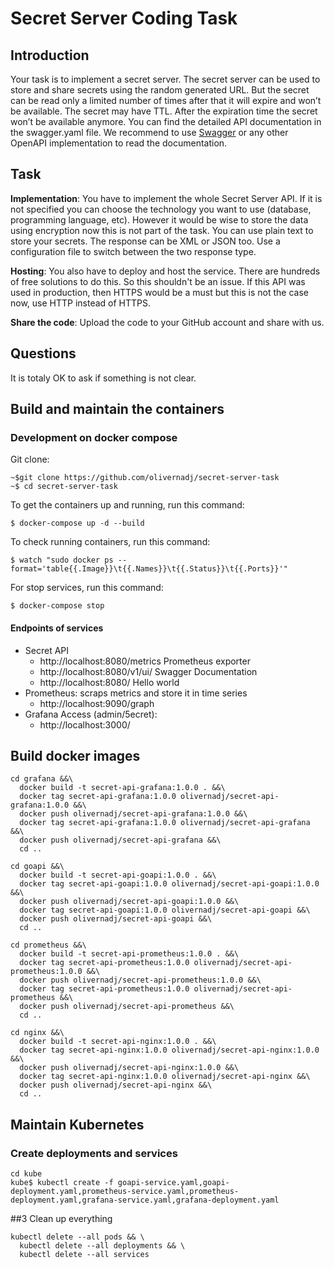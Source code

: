 # Secret Server Coding Task

## Introduction
Your task is to implement a secret server. The secret server can be used to store and share secrets
using the random generated URL. But the secret can be read only a limited number of times after that
it will expire and won’t be available. The secret may have TTL. After the expiration time the secret
won’t be available anymore. You can find the detailed API documentation in the swagger.yaml file.
We recommend to use [Swagger](https://editor.swagger.io/) or any other OpenAPI implementation to
read the documentation. 

## Task
**Implementation**: You have to implement the whole Secret Server API. If it is not specified you can choose the technology
you want to use (database, programming language, etc). However it would be wise to store the data using encryption now this is not part of the task. You can use plain text to store your secrets.
The response can be XML or JSON too. Use a configuration file to switch between the two response type. 

**Hosting**: You also have to deploy and host the service. There are hundreds of free solutions to do this. So this shouldn't
be an issue. If this API was used in production, then HTTPS would be a must but this is not the case now, use HTTP instead of HTTPS.

**Share the code**: Upload the code to your GitHub account and share with us.

## Questions
It is totaly OK to ask if something is not clear. 

## Build and maintain the containers

### Development on docker compose
Git clone:
```
~$git clone https://github.com/olivernadj/secret-server-task
~$ cd secret-server-task
```
To get the containers up and running, run this command:
```
$ docker-compose up -d --build
```
To check running containers, run this command:
```
$ watch "sudo docker ps --format='table{{.Image}}\t{{.Names}}\t{{.Status}}\t{{.Ports}}'"
```
For stop services, run this command:
```
$ docker-compose stop
```

#### Endpoints of services
- Secret API
  - http://localhost:8080/metrics Prometheus exporter
  - http://localhost:8080/v1/ui/ Swagger Documentation
  - http://localhost:8080/ Hello world
- Prometheus: scraps metrics and store it in time series
  - http://localhost:9090/graph
- Grafana Access (admin/5ecret):
  - http://localhost:3000/
  
## Build docker images
```
cd grafana &&\
  docker build -t secret-api-grafana:1.0.0 . &&\
  docker tag secret-api-grafana:1.0.0 olivernadj/secret-api-grafana:1.0.0 &&\
  docker push olivernadj/secret-api-grafana:1.0.0 &&\
  docker tag secret-api-grafana:1.0.0 olivernadj/secret-api-grafana &&\
  docker push olivernadj/secret-api-grafana &&\
  cd ..
  
cd goapi &&\
  docker build -t secret-api-goapi:1.0.0 . &&\
  docker tag secret-api-goapi:1.0.0 olivernadj/secret-api-goapi:1.0.0 &&\
  docker push olivernadj/secret-api-goapi:1.0.0 &&\
  docker tag secret-api-goapi:1.0.0 olivernadj/secret-api-goapi &&\
  docker push olivernadj/secret-api-goapi &&\
  cd ..

cd prometheus &&\
  docker build -t secret-api-prometheus:1.0.0 . &&\
  docker tag secret-api-prometheus:1.0.0 olivernadj/secret-api-prometheus:1.0.0 &&\
  docker push olivernadj/secret-api-prometheus:1.0.0 &&\
  docker tag secret-api-prometheus:1.0.0 olivernadj/secret-api-prometheus &&\
  docker push olivernadj/secret-api-prometheus &&\
  cd ..

cd nginx &&\
  docker build -t secret-api-nginx:1.0.0 . &&\
  docker tag secret-api-nginx:1.0.0 olivernadj/secret-api-nginx:1.0.0 &&\
  docker push olivernadj/secret-api-nginx:1.0.0 &&\
  docker tag secret-api-nginx:1.0.0 olivernadj/secret-api-nginx &&\
  docker push olivernadj/secret-api-nginx &&\
  cd ..

```


## Maintain Kubernetes

### Create deployments and services
```
cd kube
kube$ kubectl create -f goapi-service.yaml,goapi-deployment.yaml,prometheus-service.yaml,prometheus-deployment.yaml,grafana-service.yaml,grafana-deployment.yaml

```

##3 Clean up everything

```
kubectl delete --all pods && \
  kubectl delete --all deployments && \
  kubectl delete --all services
```


